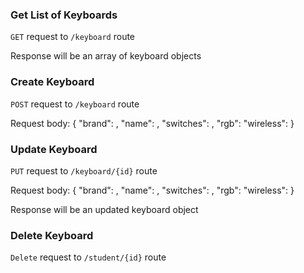 ### Get List of Keyboards
`GET` request to `/keyboard` route

Response will be an array of keyboard objects

### Create Keyboard
`POST` request to `/keyboard` route

Request body: 
{
  "brand": <string>,
  "name": <string>,
  "switches": <string>,
  "rgb": <boolean>
  "wireless": <boolean>
}

### Update Keyboard
`PUT` request to `/keyboard/{id}` route

Request body: 
{
  "brand": <string>,
  "name": <string>,
  "switches": <string>,
  "rgb": <boolean>
  "wireless": <boolean>
}

Response will be an updated keyboard object

### Delete Keyboard
`Delete` request to `/student/{id}` route
